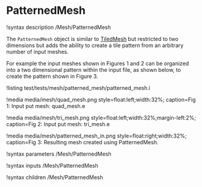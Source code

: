 # PatternedMesh

!syntax description /Mesh/PatternedMesh

The `PatternedMesh` object is similar to [TiledMesh](/TiledMesh.md) but restricted to two dimensions but
adds the ability to create a tile pattern from an arbitrary number of input meshes.

For example the input meshes shown in Figures 1 and 2 can be organized into a two dimensional pattern within the input
file, as shown below, to create the pattern shown in Figure 3.

!listing test/tests/mesh/patterned_mesh/patterned_mesh.i

!media media/mesh/quad_mesh.png style=float:left;width:32%; caption=Fig 1: Input put mesh: quad_mesh.e

!media media/mesh/tri_mesh.png style=float:left;width:32%;margin-left:2%; caption=Fig 2: Input put mesh: tri_mesh.e

!media media/mesh/patterned_mesh_in.png style=float:right;width:32%; caption=Fig 3: Resulting mesh created using PatternedMesh.


!syntax parameters /Mesh/PatternedMesh

!syntax inputs /Mesh/PatternedMesh

!syntax children /Mesh/PatternedMesh

